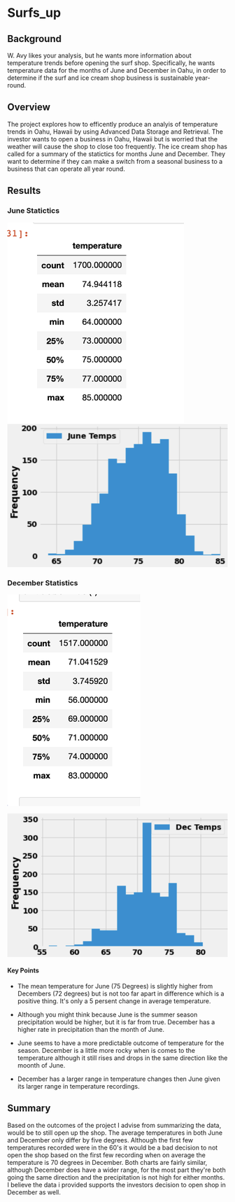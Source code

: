 # Surfs_up

## Background
W. Avy likes your analysis, but he wants more information about temperature trends before opening the surf shop. Specifically, he wants temperature data for the months of June and December in Oahu, in order to determine if the surf and ice cream shop business is sustainable year-round.

## Overview
The project explores how to efficently produce an analyis of temperature trends in Oahu, Hawaii by using Advanced Data Storage and Retrieval. The investor wants to open a business in Oahu, Hawaii but is worried that the weather will cause the shop to close too frequently. The ice cream shop has called for a summary of the statictics for months June and December. They want to determine if they can make a switch from a seasonal business to a business that can operate all year round. 

## Results

### June Statictics
![name-of-you-image](https://github.com/skinnytwinvale/Surfs_up/blob/69a929c3b0e1b8f026b463b5f5caedfbf41b2228/Resources/June%20Chart.png)
![name-of-you-image](https://github.com/skinnytwinvale/Surfs_up/blob/6f3515e8b2da4f1ef772c4ff5fb72f6c3c1f7a62/Resources/June%20Temp.png)

### December Statistics
![name-of-you-image](https://github.com/skinnytwinvale/Surfs_up/blob/7d4a5af6517d1e6a4331b69e4f4f135cd71a1c1f/Resources/December%20Chart.png)

![name-of-you-image](https://github.com/skinnytwinvale/Surfs_up/blob/6f3515e8b2da4f1ef772c4ff5fb72f6c3c1f7a62/Resources/Dec%20temp.png)

#### Key Points

- The mean temperature for June (75 Degrees) is slightly higher from Decembers (72 degrees) but is not too far apart in difference which is a positive thing. It's only a 5 persent change in average temperature.

- Although you might think because June is the summer season precipitation would be higher, but it is far from true. December has a higher rate in precipitation than the month of June.

- June seems to have a more predictable outcome of temperature for the season. December is a little more rocky when is comes to the temperature although it still rises and drops in the same direction like the moonth of June.

- December has a larger range in temperature changes then June given its larger range in temperature recordings.

## Summary

Based on the outcomes of the project I advise from summarizing the data, would be to still open up the shop.
 The average temperatures in both June and December only differ by five degrees. Although the first few temperatures recorded were in the 60's it would be a bad decision to not open the shop based on the first few recording when on average the temperature is 70 degrees in December. Both charts are fairly similar, although December does have a wider range, for the most part they're both going the same direction and the precipitation is not high for either months. I believe the data i provided supports the investors decision to open shop in December as well.

